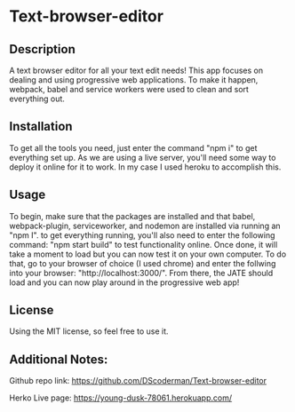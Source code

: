 # Text-browser-editor

## Description

A text browser editor for all your text edit needs! This app focuses on dealing and using progressive web applications. To make it happen, webpack, babel and service workers were used to clean and sort everything out. 

## Installation 

To get all the tools you need, just enter the command "npm i" to get everything set up. As we are using a live server, you'll need some way to deploy it online for it to work. In my case I used heroku to 
accomplish this. 

## Usage

To begin, make sure that the packages are installed and that babel, webpack-plugin, serviceworker, and nodemon are installed via running an "npm I". to get everything running, you'll also need to enter the following command: "npm start build" to test functionality online. Once done, it will take a moment to load but you can now test it on your own computer. To do that, go to your browser of choice (I used chrome)
and enter the follwing into your browser: "http://localhost:3000/". From there, the JATE should load and you can now play around in the progressive web app!

## License 

Using the MIT license, so feel free to use it. 

## Additional Notes: 

Github repo link: https://github.com/DScoderman/Text-browser-editor

Herko Live page: https://young-dusk-78061.herokuapp.com/
